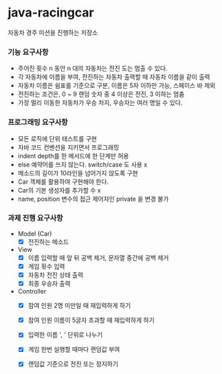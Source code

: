 # java-racingcar
자동차 경주 미션을 진행하는 저장소

### 기능 요구사항
- 주어진 횟수 n 동안 n 대의 자동차는 전진 도는 멈출 수 있다.
- 각 자동차에 이름을 부여, 전진하는 자동차 출력할 때 자동차 이름을 같이 출력
- 자동차 이름은 쉼표를 기준으로 구분, 이름은 5자 이하만 가능, 스페이스 바 제외
- 전진하는 조건은, 0 ~ 9 랜덤 숫자 중 4 이상은 전진, 3 이하는 멈춤
- 가장 멀리 이동한 자동차가 우승 차지, 우승자는 여러 명일 수 있다.

### 프로그래밍 요구사항
- 모든 로직에 단위 테스트를 구현
- 자바 코드 컨벤션을 지키면서 프로그래밍
- indent depth를 한 메서드에 한 단계만 허용
- else 예약어를 쓰지 않는다. switch/case 도 사용 x
- 메소드의 길이가 10라인을 넘어가지 않도록 구현
- Car 객체를 활용하여 구현해야 한다. 
- Car의 기본 생성자를 추가할 수 x
- name, position 변수의 접근 제어자인 private 을 변경 불가

### 과제 진행 요구사항
- Model (Car)
    - [x] 전진하는 메소드
    
- View
    - [x] 이름 입력할 때 앞 뒤 공백 제거, 문자열 중간에 공백 제거
    - [x] 게임 횟수 입력
    - [x] 자동차 전진 상태 출력
    - [x] 최종 우승자 출력
    
- Controller
    - [x] 참여 인원 2명 미만일 때 재입력하게 하기
    - [x] 참여 인원 이름이 5글자 초과할 때 재입력하게 하기
    - [x] 입력한 이름 ', ' 단위로 나누기
    - [x] 게임 한번 실행할 때마다 랜덤값 부여
    - [x] 랜덤값 기준으로 전진 또는 정지하기

